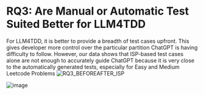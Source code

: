 # RQ3: Are Manual or Automatic Test Suited Better for LLM4TDD
For LLM4TDD, it is better to provide a breadth of test cases upfront. This gives developer more control over the particular partition ChatGPT is having difficulty to follow. However, our data shows that ISP-based test cases alone are not enough to accurately guide ChatGPT because it is very close to the automatically generated tests, especially for Easy and Medium Leetcode Problems
![RQ3_BEFOREAFTER_ISP](https://github.com/SanyogitaPiya/Test-Driven-Development-with-LLM/assets/85206339/f1d3f056-35f4-437d-b769-23ee2122d24e)

![image](https://github.com/SanyogitaPiya/Test-Driven-Development-with-LLM/assets/85206339/dea24b9c-bfa5-4cba-9f44-9d7ff568b884)
